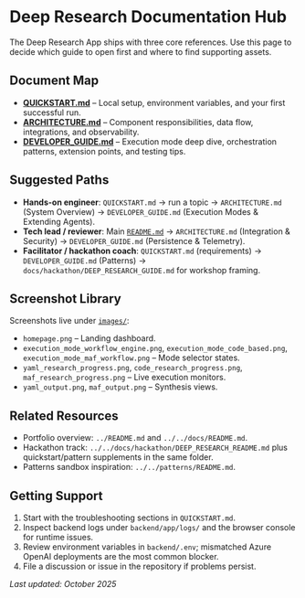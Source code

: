 # Deep Research Documentation Hub

The Deep Research App ships with three core references. Use this page to decide which guide to open first and where to find supporting assets.

## Document Map

- **[QUICKSTART.md](QUICKSTART.md)** – Local setup, environment variables, and your first successful run.
- **[ARCHITECTURE.md](ARCHITECTURE.md)** – Component responsibilities, data flow, integrations, and observability.
- **[DEVELOPER_GUIDE.md](DEVELOPER_GUIDE.md)** – Execution mode deep dive, orchestration patterns, extension points, and testing tips.

## Suggested Paths

- **Hands-on engineer**: `QUICKSTART.md` → run a topic → `ARCHITECTURE.md` (System Overview) → `DEVELOPER_GUIDE.md` (Execution Modes & Extending Agents).
- **Tech lead / reviewer**: Main [`README.md`](../README.md) → `ARCHITECTURE.md` (Integration & Security) → `DEVELOPER_GUIDE.md` (Persistence & Telemetry).
- **Facilitator / hackathon coach**: `QUICKSTART.md` (requirements) → `DEVELOPER_GUIDE.md` (Patterns) → `docs/hackathon/DEEP_RESEARCH_GUIDE.md` for workshop framing.

## Screenshot Library

Screenshots live under [`images/`](images/):

- `homepage.png` – Landing dashboard.
- `execution_mode_workflow_engine.png`, `execution_mode_code_based.png`, `execution_mode_maf_workflow.png` – Mode selector states.
- `yaml_research_progress.png`, `code_research_progress.png`, `maf_research_progress.png` – Live execution monitors.
- `yaml_output.png`, `maf_output.png` – Synthesis views.

## Related Resources

- Portfolio overview: `../README.md` and `../../docs/README.md`.
- Hackathon track: `../../docs/hackathon/DEEP_RESEARCH_README.md` plus quickstart/pattern supplements in the same folder.
- Patterns sandbox inspiration: `../../patterns/README.md`.

## Getting Support

1. Start with the troubleshooting sections in `QUICKSTART.md`.
2. Inspect backend logs under `backend/app/logs/` and the browser console for runtime issues.
3. Review environment variables in `backend/.env`; mismatched Azure OpenAI deployments are the most common blocker.
4. File a discussion or issue in the repository if problems persist.

_Last updated: October 2025_
